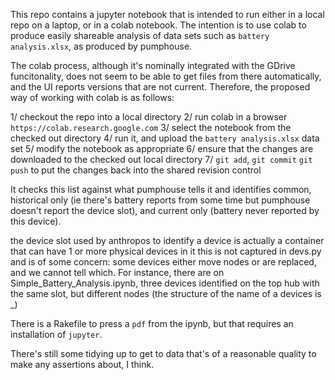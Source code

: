 This repo contains a jupyter notebook that is intended to run either in a local repo on a laptop, or in a colab notebook. The intention
is to use colab to produce easily shareable analysis of data sets such as `battery analysis.xlsx`, as produced by pumphouse.

The colab process, although it's nominally integrated with the GDrive funcitonality, does not seem to be able to get files from there
automatically, and the UI reports versions that are not current. Therefore, the proposed way of working with colab is as follows:

1/ checkout the repo into a local directory
2/ run colab in a browser `https://colab.research.google.com`
3/ select the notebook from the checked out directory
4/ run it, and upload the `battery analysis.xlsx` data set
5/ modify the notebook as appropriate
6/ ensure that the changes are downloaded to the checked out local directory
7/ `git add`, `git commit` `git push` to put the changes back into the shared revision control

It checks this list against what pumphouse tells it and identifies common, historical only (ie there's battery reports from some time
but pumphouse doesn't report the device slot), and current only (battery never reported by this device).

the device slot used by anthropos to identify a device is actually a container that can have 1 or more physical devices in it
this is not captured in devs.py and is of some concern: some devices either move nodes or are replaced, and we cannot tell which.
For instance, there are on Simple_Battery_Analysis.ipynb, three devices identified on the top hub with the same slot, but different
nodes (the structure of the name of a devices is <device slot uuid>_<ZWave node>)


There is a Rakefile to press a `pdf` from the ipynb, but that requires an installation of `jupyter`.

There's still some tidying up to get to data that's of a reasonable quality to make any assertions about, I think.


